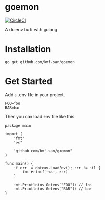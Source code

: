 # goemon
[![CircleCI](https://circleci.com/gh/bmf-san/goemon/tree/master.svg?style=svg)](https://circleci.com/gh/bmf-san/goemon/tree/master)

A dotenv built with golang.

# Installation
`go get github.com/bmf-san/goemon`

# Get Started
Add a .env file in your project.

```
FOO=foo
BAR=bar
```

Then you can load env file like this. 

```golang
package main

import (
	"fmt"
	"os"

	"github.com/bmf-san/goemon"
)

func main() {
	if err := dotenv.LoadEnv(); err != nil {
		fmt.Printf("%s", err)
	}

	fmt.Println(os.Getenv("FOO")) // foo
	fmt.Println(os.Getenv("BAR")) // bar
}
```